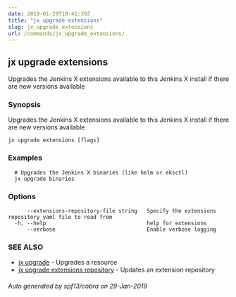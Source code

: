 ```yaml
---
date: 2019-01-29T19:41:39Z
title: "jx upgrade extensions"
slug: jx_upgrade_extensions
url: /commands/jx_upgrade_extensions/
---
```

## jx upgrade extensions

Upgrades the Jenkins X extensions available to this Jenkins X install if there are new versions available

### Synopsis

Upgrades the Jenkins X extensions available to this Jenkins X install if there are new versions available

```
jx upgrade extensions [flags]
```

### Examples

```
  # Upgrades the Jenkins X binaries (like helm or eksctl)
  jx upgrade binaries
```

### Options

```
      --extensions-repository-file string   Specify the extensions repository yaml file to read from
  -h, --help                                help for extensions
      --verbose                             Enable verbose logging
```

### SEE ALSO

* [jx upgrade](/commands/jx_upgrade/)	 - Upgrades a resource
* [jx upgrade extensions repository](/commands/jx_upgrade_extensions_repository/)	 - Updates an extension repository

###### Auto generated by spf13/cobra on 29-Jan-2019
